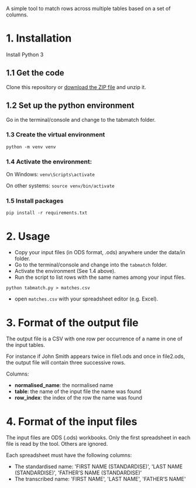 A simple tool to match rows across multiple tables based on a set of columns.

# 1. Installation

Install Python 3 

## 1.1 Get the code

Clone this repository or [download the ZIP file](https://github.com/kingsdigitallab/tabmatch/archive/refs/heads/main.zip) and unzip it.

## 1.2 Set up the python environment

Go in the terminal/console and change to the tabmatch folder.

### 1.3 Create the virtual environment

`python -m venv venv`

### 1.4 Activate the environment:

On Windows:
`venv\Scripts\activate`

On other systems:
`source venv/bin/activate`

### 1.5 Install packages

`pip install -r requirements.txt`

# 2. Usage

* Copy your input files (in ODS format, .ods) anywhere under the data/in folder.
* Go to the terminal/console and change into the `tabmatch` folder.
* Activate the environment (See 1.4 above).
* Run the script to list rows with the same names among your input files.

`python tabmatch.py > matches.csv`

* open `matches.csv` with your spreadsheet editor (e.g. Excel).

# 3. Format of the output file

The output file is a CSV with one row per occurrence of a name in one of the input tables.

For instance if John Smith appears twice in file1.ods and once in file2.ods, the output file will contain three successive rows.

Columns:
* **normalised_name**: the normalised name 
* **table**: the name of the input file the name was found
* **row_index**: the index of the row the name was found

# 4. Format of the input files

The input files are ODS (.ods) workbooks. Only the first spreadsheet in each file is read by the tool. Others are ignored.

Each spreadsheet must have the following columns:
* The standardised name: 'FIRST NAME (STANDARDISE)', 'LAST NAME (STANDARDISE)', 'FATHER’S NAME (STANDARDISE)'
* The transcribed name: 'FIRST NAME', 'LAST NAME', 'FATHER’S NAME'

